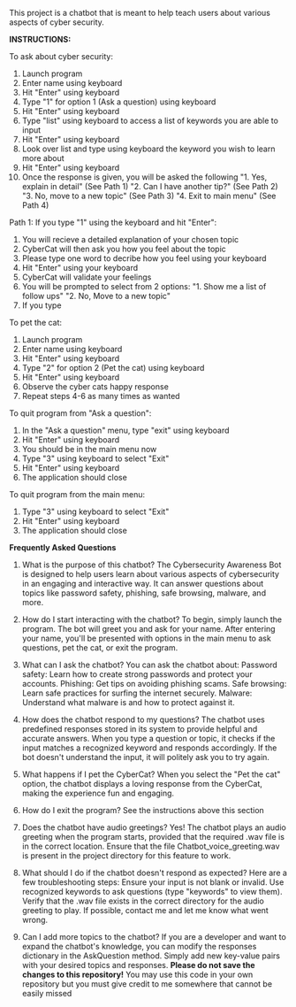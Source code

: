 This project is a chatbot that is meant to help teach users about various aspects of cyber security.

**INSTRUCTIONS:**

To ask about cyber security:
1) Launch program
2) Enter name using keyboard
3) Hit "Enter" using keyboard
4) Type "1" for option 1 (Ask a question) using keyboard
5) Hit "Enter" using keyboard
6) Type "list" using keyboard to access a list of keywords you are able to input
7) Hit "Enter" using keyboard
8) Look over list and type using keyboard the keyword you wish to learn more about
9) Hit "Enter" using keyboard
10) Once the response is given, you will be asked the following
    "1. Yes, explain in detail" (See Path 1)
    "2. Can I have another tip?" (See Path 2)
    "3. No, move to a new topic" (See Path 3)
    "4. Exit to main menu" (See Path 4)

Path 1: If you type "1" using the keyboard and hit "Enter":
1) You will recieve a detailed explanation of your chosen topic
2) CyberCat will then ask you how you feel about the topic
3) Please type one word to decribe how you feel using your keyboard
4) Hit "Enter" using your keyboard
5) CyberCat will validate your feelings
6) You will be prompted to select from 2 options:
        "1. Show me a list of follow ups"
        "2. No, Move to a new topic" 
7) If you type 








To pet the cat:
1) Launch program
2) Enter name using keyboard
3) Hit "Enter" using keyboard
4) Type "2" for option 2 (Pet the cat) using keyboard
5) Hit "Enter" using keyboard
6) Observe the cyber cats happy response
7) Repeat steps 4-6 as many times as wanted

To quit program from "Ask a question":
1) In the "Ask a question" menu, type "exit" using keyboard
2) Hit "Enter" using  keyboard
3) You should be in the main menu now
4) Type "3" using keyboard to select "Exit"
5) Hit "Enter" using keyboard
6) The application should close

To quit program from the main menu:
1) Type "3" using keyboard to select "Exit"
2) Hit "Enter" using keyboard
3) The application should close

**Frequently Asked Questions**

1. What is the purpose of this chatbot?
The Cybersecurity Awareness Bot is designed to help users learn about various aspects of cybersecurity in an engaging and interactive way. It can answer questions about topics like password safety, phishing, safe browsing, malware, and more.

2. How do I start interacting with the chatbot?
To begin, simply launch the program. The bot will greet you and ask for your name. After entering your name, you'll be presented with options in the main menu to ask questions, pet the cat, or exit the program.

3. What can I ask the chatbot?
You can ask the chatbot about:
Password safety: Learn how to create strong passwords and protect your accounts.
Phishing: Get tips on avoiding phishing scams.
Safe browsing: Learn safe practices for surfing the internet securely.
Malware: Understand what malware is and how to protect against it.

4. How does the chatbot respond to my questions?
The chatbot uses predefined responses stored in its system to provide helpful and accurate answers. When you type a question or topic, it checks if the input matches a recognized keyword and responds accordingly. If the bot doesn't understand the input, it will politely ask you to try again.

5. What happens if I pet the CyberCat?
When you select the "Pet the cat" option, the chatbot displays a loving response from the CyberCat, making the experience fun and engaging.

6. How do I exit the program?
See the instructions above this section

7. Does the chatbot have audio greetings?
Yes! The chatbot plays an audio greeting when the program starts, provided that the required .wav file is in the correct location. Ensure that the file Chatbot_voice_greeting.wav is present in the project directory for this feature to work.

8. What should I do if the chatbot doesn't respond as expected?
Here are a few troubleshooting steps:
Ensure your input is not blank or invalid.
Use recognized keywords to ask questions (type "keywords" to view them).
Verify that the .wav file exists in the correct directory for the audio greeting to play.
If possible, contact me and let me know what went wrong.

10. Can I add more topics to the chatbot?
If you are a developer and want to expand the chatbot's knowledge, you can modify the responses dictionary in the AskQuestion method. Simply add new key-value pairs with your desired topics and responses. **Please do not save the changes to this repository!** You may use this code in your own repository but you must give credit to me somewhere that cannot be easily missed

